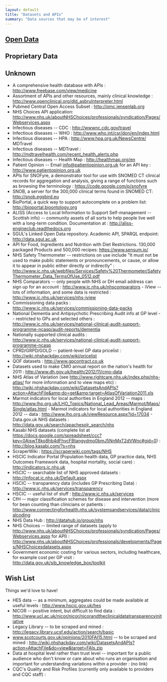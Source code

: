 ```yaml
---
layout: default
title: "Datasets and APIs"
summary: "Data sources that may be of interest"
---
```


## [Open Data](http://opendefinition.org/)

## Proprietary Data

## Unknown

 * A comprehensive health database with APIs :  http://www.freebase.com/view/medicine
 * Assortment of APIs and other resources, mainly clinical knowledge : http://www.openclinical.org/dld_asbruInterpreter.html
 * Pubmed Central Open Access Subset : http://pmc.jensenlab.org
 * NHS Choices API application: http://www.nhs.uk/aboutNHSChoices/professionals/syndication/Pages/Webservices.aspx
 * Infectious diseases -- CDC : http://wwwnc.cdc.gov/travel
 * Infectious diseases -- WHO : http://www.who.int/csr/don/en/index.html
 * Infectious diseases -- HPA : http://www.hpa.org.uk/NewsCentre/ MDTravel
 * Infectious diseases -- MDTravel : http://mdtravelhealth.com/recent_health_alerts.php
 * Infectious diseases -- Health Map : http://healthmap.org/en
 * Patient Opinion -- Email info@patientopinion.org.uk for an API key : http://www.patientopinion.org.uk
 * APIs for SNOFyre, a demonstrator tool for use with SNOMED CT clinical records for aggregation and analysis, giving a range of functions such as browsing the terminology : https://code.google.com/p/snofyre
 * SNOB, a server for the 300,000 clinical terms found in SNOMED CT: http://snob.eggbird.eu
 * BioPortal, a quick way to support autocomplete on a problem list: http://bioportal.bioontology.org
 * ALISS (Access to Local Information to Support Self-management -- Scottish info) -- community assets of all sorts to help people live well with a long-term condition. Documentation at : http://aliss-engineclub.readthedocs.org
 * SGUL's Linked Open Data repository. Academic API, SPARQL endpoint: http://data.sgul.ac.uk
 * API for Food, Ingredients and Nutrition with Diet Restrictions. 130,000 packaged Products and 500,000 recipes: https://www.sensum.io/
 * NHS Safety Thermometer -- restrictions on use include "It must not be used to make public statements or pronouncements, or cause, or allow it to appear in public either directly or indirectly" : http://www.ic.nhs.uk/webfiles/Services/Safety%20Thermometer/SafetyThermometer_Data_TermsOfUse_0512.pdf
 * NHS Comparators -- only people with NHS or DH email address can sign up for an account : http://www.ic.nhs.uk/nhscomparators    - iView -- lots of information, and some data is restricted : http://www.ic.nhs.uk/services/nhs-iview
 * Commissioning data packs : http://www.ic.nhs.uk/services/commissioning-data-packs
 * National Dementia and Antipsychotic Prescribing Audit info at GP level -- restricted to GPs and selected others : http://www.ic.nhs.uk/services/national-clinical-audit-support-programme-ncasp/audit-reports/dementia
 * Nationally supported clinical audits : http://www.ic.nhs.uk/services/national-clinical-audit-support-programme-ncasp
 * CPRD/GRPD/GOLD -- patient-level GP data pricelist : http://wiki.nhshackday.com/wiki/pricelist
 * QOF datasets : http://www.gpcontract.co.uk
 * Datasets used to make CMO annual report on the nation's health for 2011 : http://www.dh.gov.uk/health/2012/11/cmo-data
 * NHS Atlas of Variation (see http://www.rightcare.nhs.uk/index.php/nhs-atlas/ for more information and to view maps etc) : http://wiki.nhshackday.com/wiki/DatasetsAndAPIs?action=AttachFile&amp;do=get&amp;target=AtlasOfVariation2011.xls
 * Marmot indicators for local authorities in England 2012 -- maps : http://www.lho.org.uk/LHO_Topics/National_Lead_Areas/Marmot/Maps/Single/atlas.html    - Marmot indicators for local authorities in England 2012 -- data : http://www.lho.org.uk/viewResource.aspx?id=17034    - Data.gov.uk NHS datasets : http://data.gov.uk/search/apachesolr_search/nhs
 * Kasabi NHS datasets (complete list at https://docs.google.com/spreadsheet/ccc?key=0AiswT8ko8hb4dFhvcFBtangydmo0bmJ5NnMxT2dVWnc#gid=0) : http://blog.kasabi.com/?s=nhs
 * ScraperWiki : https://scraperwiki.com/tags/NHS
 * HSCIC Indicator Portal (Population health data, GP practice data, NHS Outcomes Framework data, hospital mortality, social care) : http://indicators.ic.nhs.uk
 * HSCIC -- searchable list of NHS approved datasets : http://infocat.ic.nhs.uk/Default.aspx
 * HSCIC -- transparency data (includes GP Prescribing Data) : http://www.ic.nhs.uk/services/transparency
 * HSCIC -- useful list of stuff : http://www.ic.nhs.uk/services
 * CfH -- major classification schemes for disease and intervention (more for bean counting than clinicians or patients : http://www.connectingforhealth.nhs.uk/systemsandservices/data/clinicalcoding
 * NHS Data Hub : http://datahub.io/group/nhs
 * NHS Choices -- limited range of datasets (apply to http://www.nhs.uk/aboutNHSChoices/professionals/syndication/Pages/Webservices.aspx for API) : http://www.nhs.uk/aboutNHSChoices/professionals/developments/Pages/NHSChoicesdatasets.aspx
 * Government economic costing for various sectors, including healthcare, for example cost per GP visit : http://data.gov.uk/sib_knowledge_box/toolkit

## Wish List

Things we'd love to have!

 * HES data -- as a minimum, aggregates could be made available at useful levels : http://www.hscic.gov.uk/hes
 * NICOR -- positive intent, but difficult to find data : http://www.ucl.ac.uk/nicor/nicor/nicorandtheclinicaldatatransparencyinitiative
 * Legacy Library -- to be scraped and mined : http://legacy.library.ucsf.edu/action/search/basic
 * www.scotcourts.gov.uk/opinions/2010FAI15.html -- to be scraped and mined : http://wiki.nhshackday.com/wiki/DatasetsAndAPIs?action=AttachFile&do=view&target=FAIs.zip
 * Data at hospital level rather than trust level -- important for a public audience who don't know or care about who runs an organisation and important for understanding variations within a provider : (no link)
 * CQC's Quality and Risk Profiles (currently only available to providers and CQC staff) :

